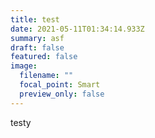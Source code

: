 ```yaml
---
title: test
date: 2021-05-11T01:34:14.933Z
summary: asf
draft: false
featured: false
image:
  filename: ""
  focal_point: Smart
  preview_only: false
---
```

testy